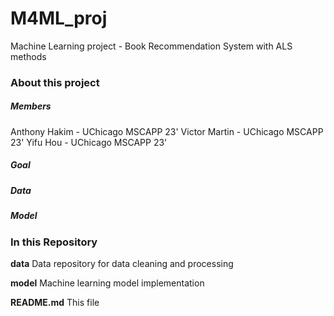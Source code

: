 # M4ML_proj
Machine Learning project - Book Recommendation System with ALS methods

### About this project

##### Members
Anthony Hakim - UChicago MSCAPP 23'
Victor Martin - UChicago MSCAPP 23'
Yifu Hou - UChicago MSCAPP 23'

##### Goal

##### Data

##### Model


### In this Repository

**data** Data repository for data cleaning and processing </p>
**model** Machine learning model implementation </p>
**README.md** This file </p>
